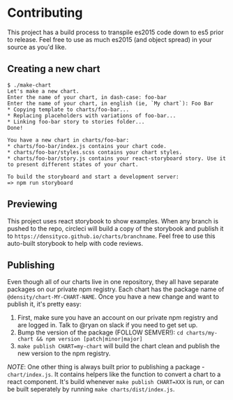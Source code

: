 # Contributing

This project has a build process to transpile es2015 code down to es5 prior to release.
Feel free to use as much es2015 (and object spread) in your source as you'd like.

## Creating a new chart
```
$ ./make-chart
Let's make a new chart.
Enter the name of your chart, in dash-case: foo-bar
Enter the name of your chart, in english (ie, `My chart`): Foo Bar
* Copying template to charts/foo-bar...
* Replacing placeholders with variations of foo-bar...
* Linking foo-bar story to stories folder...
Done!

You have a new chart in charts/foo-bar:
* charts/foo-bar/index.js contains your chart code.
* charts/foo-bar/styles.scss contains your chart styles.
* charts/foo-bar/story.js contains your react-storyboard story. Use it to present different states of your chart.

To build the storyboard and start a development server:
=> npm run storyboard
```

## Previewing
This project uses react storybook to show examples. When any branch is pushed to the repo, circleci
will build a copy of the storybook and publish it to `https://densityco.github.io/charts/branchname`. Feel
free to use this auto-built storybook to help with code reviews.

## Publishing

Even though all of our charts live in one repository, they all have separate packages on our private
npm registry. Each chart has the package name of `@density/chart-MY-CHART-NAME`. Once you have a new
change and want to publish it, it's pretty easy:

1. First, make sure you have an account on our private npm registry and are logged in. Talk to @ryan
   on slack if you need to get set up.
2. Bump the version of the package (FOLLOW SEMVER!): `cd charts/my-chart && npm version [patch|minor|major]`
3. `make publish CHART=my-chart` will build the chart clean and publish the new version to the npm
   registry.

*NOTE*: One other thing is always built prior to publishing a package - `chart/index.js`. It
contains helpers like the function to convert a chart to a react component. It's build whenever
`make publish CHART=XXX` is run, or can be built seperately by running `make charts/dist/index.js`.
